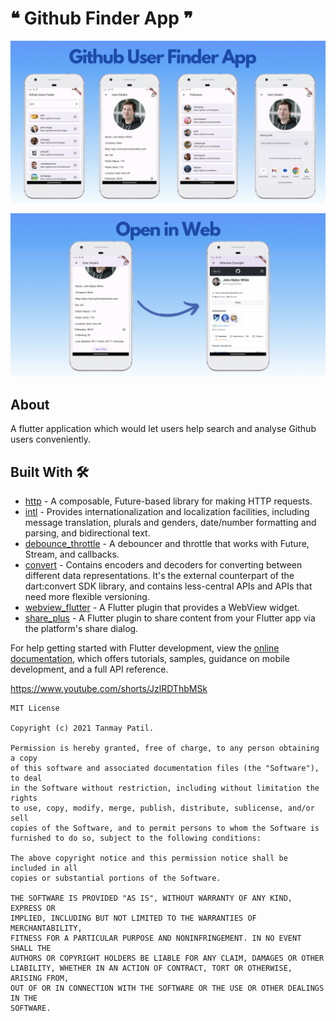 # ❝ Github Finder App ❞

![Preview image](app_preview.png)

![Preview image](open_in_web_preview.png)

## About
A flutter application which would let users help search and analyse Github users conveniently.

## Built With 🛠
- [http](https://pub.dev/packages/http) - A composable, Future-based library for making HTTP requests.
- [intl](https://pub.dev/packages/intl) - Provides internationalization and localization facilities, including message translation, plurals and genders, date/number formatting and parsing, and bidirectional text.
- [debounce_throttle](https://pub.dev/packages/debounce_throttle) - A debouncer and throttle that works with Future, Stream, and callbacks.
- [convert](https://pub.dev/packages/convert) - Contains encoders and decoders for converting between different data representations. It's the external counterpart of the dart:convert SDK library, and contains less-central APIs and APIs that need more flexible versioning.
- [webview_flutter](https://pub.dev/packages/webview_flutter) - A Flutter plugin that provides a WebView widget.
- [share_plus](https://pub.dev/packages/share_plus) - A Flutter plugin to share content from your Flutter app via the platform's share dialog.

For help getting started with Flutter development, view the
[online documentation](https://docs.flutter.dev/), which offers tutorials,
samples, guidance on mobile development, and a full API reference.

https://www.youtube.com/shorts/JzlRDThbMSk

```
MIT License

Copyright (c) 2021 Tanmay Patil.

Permission is hereby granted, free of charge, to any person obtaining a copy
of this software and associated documentation files (the "Software"), to deal
in the Software without restriction, including without limitation the rights
to use, copy, modify, merge, publish, distribute, sublicense, and/or sell
copies of the Software, and to permit persons to whom the Software is
furnished to do so, subject to the following conditions:

The above copyright notice and this permission notice shall be included in all
copies or substantial portions of the Software.

THE SOFTWARE IS PROVIDED "AS IS", WITHOUT WARRANTY OF ANY KIND, EXPRESS OR
IMPLIED, INCLUDING BUT NOT LIMITED TO THE WARRANTIES OF MERCHANTABILITY,
FITNESS FOR A PARTICULAR PURPOSE AND NONINFRINGEMENT. IN NO EVENT SHALL THE
AUTHORS OR COPYRIGHT HOLDERS BE LIABLE FOR ANY CLAIM, DAMAGES OR OTHER
LIABILITY, WHETHER IN AN ACTION OF CONTRACT, TORT OR OTHERWISE, ARISING FROM,
OUT OF OR IN CONNECTION WITH THE SOFTWARE OR THE USE OR OTHER DEALINGS IN THE
SOFTWARE.
```